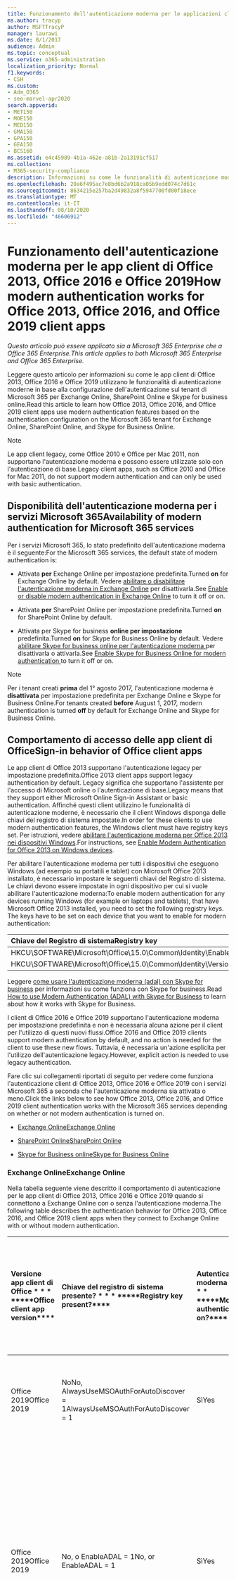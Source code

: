 ```yaml
---
title: Funzionamento dell'autenticazione moderna per le applicazioni client di Office 2013 e Office 2016
ms.author: tracyp
author: MSFTTracyP
manager: laurawi
ms.date: 8/1/2017
audience: Admin
ms.topic: conceptual
ms.service: o365-administration
localization_priority: Normal
f1.keywords:
- CSH
ms.custom:
- Adm_O365
- seo-marvel-apr2020
search.appverid:
- MET150
- MOE150
- MED150
- GMA150
- GPA150
- GEA150
- BCS160
ms.assetid: e4c45989-4b1a-462e-a81b-2a13191cf517
ms.collection:
- M365-security-compliance
description: Informazioni su come le funzionalità di autenticazione moderna di Microsoft 365 funzionano in modo diverso per le app client di Office 2013 e 2016.
ms.openlocfilehash: 20a6f495ac7e8bd6b2a918ca05b9edd074c7d61c
ms.sourcegitcommit: 8634215e257ba2d49832a8f5947700fd00f18ece
ms.translationtype: MT
ms.contentlocale: it-IT
ms.lasthandoff: 08/10/2020
ms.locfileid: "46606912"
---
```

# <a name="how-modern-authentication-works-for-office-2013-office-2016-and-office-2019-client-apps"></a><span data-ttu-id="32eca-103">Funzionamento dell'autenticazione moderna per le app client di Office 2013, Office 2016 e Office 2019</span><span class="sxs-lookup"><span data-stu-id="32eca-103">How modern authentication works for Office 2013, Office 2016, and Office 2019 client apps</span></span>

<span data-ttu-id="32eca-104">*Questo articolo può essere applicato sia a Microsoft 365 Enterprise che a Office 365 Enterprise.*</span><span class="sxs-lookup"><span data-stu-id="32eca-104">*This article applies to both Microsoft 365 Enterprise and Office 365 Enterprise.*</span></span>

<span data-ttu-id="32eca-105">Leggere questo articolo per informazioni su come le app client di Office 2013, Office 2016 e Office 2019 utilizzano le funzionalità di autenticazione moderne in base alla configurazione dell'autenticazione sul tenant di Microsoft 365 per Exchange Online, SharePoint Online e Skype for business online.</span><span class="sxs-lookup"><span data-stu-id="32eca-105">Read this article to learn how Office 2013, Office 2016, and Office 2019 client apps use modern authentication features based on the authentication configuration on the Microsoft 365 tenant for Exchange Online, SharePoint Online, and Skype for Business Online.</span></span>

> [!NOTE]
> <span data-ttu-id="32eca-106">Le app client legacy, come Office 2010 e Office per Mac 2011, non supportano l'autenticazione moderna e possono essere utilizzate solo con l'autenticazione di base.</span><span class="sxs-lookup"><span data-stu-id="32eca-106">Legacy client apps, such as Office 2010 and Office for Mac 2011, do not support modern authentication and can only be used with basic authentication.</span></span>

## <a name="availability-of-modern-authentication-for-microsoft-365-services"></a><span data-ttu-id="32eca-107">Disponibilità dell'autenticazione moderna per i servizi Microsoft 365</span><span class="sxs-lookup"><span data-stu-id="32eca-107">Availability of modern authentication for Microsoft 365 services</span></span>

<span data-ttu-id="32eca-108">Per i servizi Microsoft 365, lo stato predefinito dell'autenticazione moderna è il seguente:</span><span class="sxs-lookup"><span data-stu-id="32eca-108">For the Microsoft 365 services, the default state of modern authentication is:</span></span>
  
- <span data-ttu-id="32eca-109">Attivata **per** Exchange Online per impostazione predefinita.</span><span class="sxs-lookup"><span data-stu-id="32eca-109">Turned **on** for Exchange Online by default.</span></span> <span data-ttu-id="32eca-110">Vedere [abilitare o disabilitare l'autenticazione moderna in Exchange Online](https://support.office.com/article/58018196-f918-49cd-8238-56f57f38d662) per disattivarla.</span><span class="sxs-lookup"><span data-stu-id="32eca-110">See [Enable or disable modern authentication in Exchange Online](https://support.office.com/article/58018196-f918-49cd-8238-56f57f38d662) to turn it off or on.</span></span> 
    
- <span data-ttu-id="32eca-111">Attivata **per** SharePoint Online per impostazione predefinita.</span><span class="sxs-lookup"><span data-stu-id="32eca-111">Turned **on** for SharePoint Online by default.</span></span> 
    
- <span data-ttu-id="32eca-112">Attivata per Skype for business **online per impostazione** predefinita.</span><span class="sxs-lookup"><span data-stu-id="32eca-112">Turned **on** for Skype for Business Online by default.</span></span> <span data-ttu-id="32eca-113">Vedere [abilitare Skype for business online per l'autenticazione moderna ](https://social.technet.microsoft.com/wiki/contents/articles/34339.skype-for-business-online-enable-your-tenant-for-modern-authentication.aspx)per disattivarla o attivarla.</span><span class="sxs-lookup"><span data-stu-id="32eca-113">See [Enable Skype for Business Online for modern authentication ](https://social.technet.microsoft.com/wiki/contents/articles/34339.skype-for-business-online-enable-your-tenant-for-modern-authentication.aspx)to turn it off or on.</span></span>

> [!NOTE]
> <span data-ttu-id="32eca-114">Per i tenant creati **prima** del 1° agosto 2017, l'autenticazione moderna è **disattivata** per impostazione predefinita per Exchange Online e Skype for Business Online.</span><span class="sxs-lookup"><span data-stu-id="32eca-114">For tenants created **before** August 1, 2017, modern authentication is turned **off** by default for Exchange Online and Skype for Business Online.</span></span>
    
## <a name="sign-in-behavior-of-office-client-apps"></a><span data-ttu-id="32eca-115">Comportamento di accesso delle app client di Office</span><span class="sxs-lookup"><span data-stu-id="32eca-115">Sign-in behavior of Office client apps</span></span>

<span data-ttu-id="32eca-116">Le app client di Office 2013 supportano l'autenticazione legacy per impostazione predefinita.</span><span class="sxs-lookup"><span data-stu-id="32eca-116">Office 2013 client apps support legacy authentication by default.</span></span> <span data-ttu-id="32eca-117">Legacy significa che supportano l'assistente per l'accesso di Microsoft online o l'autenticazione di base.</span><span class="sxs-lookup"><span data-stu-id="32eca-117">Legacy means that they support either Microsoft Online Sign-in Assistant or basic authentication.</span></span> <span data-ttu-id="32eca-118">Affinché questi client utilizzino le funzionalità di autenticazione moderne, è necessario che il client Windows disponga delle chiavi del registro di sistema impostate.</span><span class="sxs-lookup"><span data-stu-id="32eca-118">In order for these clients to use modern authentication features, the Windows client must have registry keys set.</span></span> <span data-ttu-id="32eca-119">Per istruzioni, vedere [abilitare l'autenticazione moderna per Office 2013 nei dispositivi Windows](https://support.office.com/article/7dc1c01a-090f-4971-9677-f1b192d6c910).</span><span class="sxs-lookup"><span data-stu-id="32eca-119">For instructions, see [Enable Modern Authentication for Office 2013 on Windows devices](https://support.office.com/article/7dc1c01a-090f-4971-9677-f1b192d6c910).</span></span>

<span data-ttu-id="32eca-p104">Per abilitare l'autenticazione moderna per tutti i dispositivi che eseguono Windows (ad esempio su portatili e tablet) con Microsoft Office 2013 installato, è necessario impostare le seguenti chiavi del Registro di sistema. Le chiavi devono essere impostate in ogni dispositivo per cui si vuole abilitare l'autenticazione moderna:</span><span class="sxs-lookup"><span data-stu-id="32eca-p104">To enable modern authentication for any devices running Windows (for example on laptops and tablets), that have Microsoft Office 2013 installed, you need to set the following registry keys. The keys have to be set on each device that you want to enable for modern authentication:</span></span>
  
|<span data-ttu-id="32eca-122">**Chiave del Registro di sistema**</span><span class="sxs-lookup"><span data-stu-id="32eca-122">**Registry key**</span></span>|<span data-ttu-id="32eca-123">**Tipo**</span><span class="sxs-lookup"><span data-stu-id="32eca-123">**Type**</span></span>|<span data-ttu-id="32eca-124">**Valore**</span><span class="sxs-lookup"><span data-stu-id="32eca-124">**Value**</span></span> |
|:-------|:------:|--------:|
|<span data-ttu-id="32eca-125">HKCU\SOFTWARE\Microsoft\Office\15.0\Common\Identity\EnableADAL</span><span class="sxs-lookup"><span data-stu-id="32eca-125">HKCU\SOFTWARE\Microsoft\Office\15.0\Common\Identity\EnableADAL</span></span>  |<span data-ttu-id="32eca-126">REG_DWORD</span><span class="sxs-lookup"><span data-stu-id="32eca-126">REG_DWORD</span></span>  |<span data-ttu-id="32eca-127">1</span><span class="sxs-lookup"><span data-stu-id="32eca-127">1</span></span>  |
|<span data-ttu-id="32eca-128">HKCU\SOFTWARE\Microsoft\Office\15.0\Common\Identity\Version</span><span class="sxs-lookup"><span data-stu-id="32eca-128">HKCU\SOFTWARE\Microsoft\Office\15.0\Common\Identity\Version</span></span> |<span data-ttu-id="32eca-129">REG_DWORD</span><span class="sxs-lookup"><span data-stu-id="32eca-129">REG_DWORD</span></span> |<span data-ttu-id="32eca-130">1</span><span class="sxs-lookup"><span data-stu-id="32eca-130">1</span></span> |
  
<span data-ttu-id="32eca-131">Leggere [come usare l'autenticazione moderna (adal) con Skype for business](https://go.microsoft.com/fwlink/p/?LinkId=785431) per informazioni su come funziona con Skype for business.</span><span class="sxs-lookup"><span data-stu-id="32eca-131">Read [How to use Modern Authentication (ADAL) with Skype for Business](https://go.microsoft.com/fwlink/p/?LinkId=785431) to learn about how it works with Skype for Business.</span></span> 
  
<span data-ttu-id="32eca-132">I client di Office 2016 e Office 2019 supportano l'autenticazione moderna per impostazione predefinita e non è necessaria alcuna azione per il client per l'utilizzo di questi nuovi flussi.</span><span class="sxs-lookup"><span data-stu-id="32eca-132">Office 2016 and Office 2019 clients support modern authentication by default, and no action is needed for the client to use these new flows.</span></span> <span data-ttu-id="32eca-133">Tuttavia, è necessaria un'azione esplicita per l'utilizzo dell'autenticazione legacy.</span><span class="sxs-lookup"><span data-stu-id="32eca-133">However, explicit action is needed to use legacy authentication.</span></span>
  
<span data-ttu-id="32eca-134">Fare clic sui collegamenti riportati di seguito per vedere come funziona l'autenticazione client di Office 2013, Office 2016 e Office 2019 con i servizi Microsoft 365 a seconda che l'autenticazione moderna sia attivata o meno.</span><span class="sxs-lookup"><span data-stu-id="32eca-134">Click the links below to see how Office 2013, Office 2016, and Office 2019 client authentication works with the Microsoft 365 services depending on whether or not modern authentication is turned on.</span></span>
  
- [<span data-ttu-id="32eca-135">Exchange Online</span><span class="sxs-lookup"><span data-stu-id="32eca-135">Exchange Online</span></span>](modern-auth-for-office-2013-and-2016.md#BK_EchangeOnline)
    
- [<span data-ttu-id="32eca-136">SharePoint Online</span><span class="sxs-lookup"><span data-stu-id="32eca-136">SharePoint Online</span></span>](modern-auth-for-office-2013-and-2016.md#BK_SharePointOnline)
    
- [<span data-ttu-id="32eca-137">Skype for Business online</span><span class="sxs-lookup"><span data-stu-id="32eca-137">Skype for Business Online</span></span>](modern-auth-for-office-2013-and-2016.md#BK_SFBO)
    
<span data-ttu-id="32eca-138"><a name="BK_EchangeOnline"> </a></span><span class="sxs-lookup"><span data-stu-id="32eca-138"><a name="BK_EchangeOnline"> </a></span></span>
### <a name="exchange-online"></a><span data-ttu-id="32eca-139">Exchange Online</span><span class="sxs-lookup"><span data-stu-id="32eca-139">Exchange Online</span></span>

<span data-ttu-id="32eca-140">Nella tabella seguente viene descritto il comportamento di autenticazione per le app client di Office 2013, Office 2016 e Office 2019 quando si connettono a Exchange Online con o senza l'autenticazione moderna.</span><span class="sxs-lookup"><span data-stu-id="32eca-140">The following table describes the authentication behavior for Office 2013, Office 2016, and Office 2019 client apps when they connect to Exchange Online with or without modern authentication.</span></span>
  
|<span data-ttu-id="32eca-141">Versione app client di Office \* \* \* \*</span><span class="sxs-lookup"><span data-stu-id="32eca-141">\*\*\*\*Office client app version\*\*\*\*</span></span>|<span data-ttu-id="32eca-142">Chiave del registro di sistema presente? \* \* \* \*</span><span class="sxs-lookup"><span data-stu-id="32eca-142">\*\*\*\*Registry key present?\*\*\*\*</span></span>|<span data-ttu-id="32eca-143">Autenticazione moderna in? \* \* \* \*</span><span class="sxs-lookup"><span data-stu-id="32eca-143">\*\*\*\*Modern authentication on?\*\*\*\*</span></span>|<span data-ttu-id="32eca-144">Comportamento di autenticazione con autenticazione moderna attivata per il tenant (impostazione predefinita) \* \* \* \*</span><span class="sxs-lookup"><span data-stu-id="32eca-144">\*\*\*\*Authentication behavior with modern authentication turned on for the tenant (default)\*\*\*\*</span></span>|<span data-ttu-id="32eca-145">Comportamento di autenticazione con l'autenticazione moderna disattivata per il tenant \* \* \* \*</span><span class="sxs-lookup"><span data-stu-id="32eca-145">\*\*\*\*Authentication behavior with modern authentication turned off for the tenant\*\*\*\*</span></span>|
|:-----|:-----|:-----|:-----|:-----|
|<span data-ttu-id="32eca-146">Office 2019</span><span class="sxs-lookup"><span data-stu-id="32eca-146">Office 2019</span></span>  <br/> |<span data-ttu-id="32eca-147">No</span><span class="sxs-lookup"><span data-stu-id="32eca-147">No,</span></span> <br> <span data-ttu-id="32eca-148">AlwaysUseMSOAuthForAutoDiscover = 1</span><span class="sxs-lookup"><span data-stu-id="32eca-148">AlwaysUseMSOAuthForAutoDiscover = 1</span></span> <br/> |<span data-ttu-id="32eca-149">Sì</span><span class="sxs-lookup"><span data-stu-id="32eca-149">Yes</span></span>  <br/> |<span data-ttu-id="32eca-150">Impone l'autenticazione moderna in Outlook 2013, 2016 o 2019.</span><span class="sxs-lookup"><span data-stu-id="32eca-150">Forces modern authentication on Outlook 2013, 2016, or 2019.</span></span> <br/> [<span data-ttu-id="32eca-151">Altre informazioni</span><span class="sxs-lookup"><span data-stu-id="32eca-151">More info</span></span>](https://support.microsoft.com/help/3126599/outlook-prompts-for-password-when-modern-authentication-is-enabled)|<span data-ttu-id="32eca-152">Impone l'autenticazione moderna all'interno del client Outlook.</span><span class="sxs-lookup"><span data-stu-id="32eca-152">Forces modern authentication within the Outlook client.</span></span><br/> |
|<span data-ttu-id="32eca-153">Office 2019</span><span class="sxs-lookup"><span data-stu-id="32eca-153">Office 2019</span></span>  <br/> |<span data-ttu-id="32eca-154">No, o EnableADAL = 1</span><span class="sxs-lookup"><span data-stu-id="32eca-154">No, or EnableADAL = 1</span></span>  <br/> |<span data-ttu-id="32eca-155">Sì</span><span class="sxs-lookup"><span data-stu-id="32eca-155">Yes</span></span>  <br/> |<span data-ttu-id="32eca-156">L'autenticazione moderna viene tentata per prima.</span><span class="sxs-lookup"><span data-stu-id="32eca-156">Modern authentication is attempted first.</span></span> <span data-ttu-id="32eca-157">Se il server rifiuta una connessione di autenticazione moderna, viene utilizzata l'autenticazione di base.</span><span class="sxs-lookup"><span data-stu-id="32eca-157">If the server refuses a modern authentication connection, then basic authentication is used.</span></span> <span data-ttu-id="32eca-158">Il server rifiuta l'autenticazione moderna quando il tenant non è abilitato.</span><span class="sxs-lookup"><span data-stu-id="32eca-158">Server refuses modern authentication when the tenant is not enabled.</span></span>  <br/> |<span data-ttu-id="32eca-159">L'autenticazione moderna viene tentata per prima.</span><span class="sxs-lookup"><span data-stu-id="32eca-159">Modern authentication is attempted first.</span></span> <span data-ttu-id="32eca-160">Se il server rifiuta una connessione di autenticazione moderna, viene utilizzata l'autenticazione di base.</span><span class="sxs-lookup"><span data-stu-id="32eca-160">If the server refuses a modern authentication connection, then basic authentication is used.</span></span> <span data-ttu-id="32eca-161">Il server rifiuta l'autenticazione moderna quando il tenant non è abilitato.</span><span class="sxs-lookup"><span data-stu-id="32eca-161">Server refuses modern authentication when the tenant is not enabled.</span></span>  <br/> |
|<span data-ttu-id="32eca-162">Office 2019</span><span class="sxs-lookup"><span data-stu-id="32eca-162">Office 2019</span></span>  <br/> |<span data-ttu-id="32eca-163">Sì, EnableADAL = 1</span><span class="sxs-lookup"><span data-stu-id="32eca-163">Yes, EnableADAL = 1</span></span>  <br/> |<span data-ttu-id="32eca-164">Sì</span><span class="sxs-lookup"><span data-stu-id="32eca-164">Yes</span></span>  <br/> |<span data-ttu-id="32eca-165">L'autenticazione moderna viene tentata per prima.</span><span class="sxs-lookup"><span data-stu-id="32eca-165">Modern authentication is attempted first.</span></span> <span data-ttu-id="32eca-166">Se il server rifiuta una connessione di autenticazione moderna, viene utilizzata l'autenticazione di base.</span><span class="sxs-lookup"><span data-stu-id="32eca-166">If the server refuses a modern authentication connection, then basic authentication is used.</span></span> <span data-ttu-id="32eca-167">Il server rifiuta l'autenticazione moderna quando il tenant non è abilitato.</span><span class="sxs-lookup"><span data-stu-id="32eca-167">Server refuses modern authentication when the tenant is not enabled.</span></span>  <br/> |<span data-ttu-id="32eca-168">L'autenticazione moderna viene tentata per prima.</span><span class="sxs-lookup"><span data-stu-id="32eca-168">Modern authentication is attempted first.</span></span> <span data-ttu-id="32eca-169">Se il server rifiuta una connessione di autenticazione moderna, viene utilizzata l'autenticazione di base.</span><span class="sxs-lookup"><span data-stu-id="32eca-169">If the server refuses a modern authentication connection, then basic authentication is used.</span></span> <span data-ttu-id="32eca-170">Il server rifiuta l'autenticazione moderna quando il tenant non è abilitato.</span><span class="sxs-lookup"><span data-stu-id="32eca-170">Server refuses modern authentication when the tenant is not enabled.</span></span>  <br/> |
|<span data-ttu-id="32eca-171">Office 2019</span><span class="sxs-lookup"><span data-stu-id="32eca-171">Office 2019</span></span>  <br/> |<span data-ttu-id="32eca-172">Sì, EnableADAL = 0</span><span class="sxs-lookup"><span data-stu-id="32eca-172">Yes, EnableADAL=0</span></span>  <br/> |<span data-ttu-id="32eca-173">No</span><span class="sxs-lookup"><span data-stu-id="32eca-173">No</span></span>  <br/> |<span data-ttu-id="32eca-174">Autenticazione di base</span><span class="sxs-lookup"><span data-stu-id="32eca-174">Basic authentication</span></span>  <br/> |<span data-ttu-id="32eca-175">Autenticazione di base</span><span class="sxs-lookup"><span data-stu-id="32eca-175">Basic authentication</span></span>  <br/> |
|<span data-ttu-id="32eca-176">Office 2016</span><span class="sxs-lookup"><span data-stu-id="32eca-176">Office 2016</span></span>  <br/> |<span data-ttu-id="32eca-177">No</span><span class="sxs-lookup"><span data-stu-id="32eca-177">No,</span></span> <br> <span data-ttu-id="32eca-178">AlwaysUseMSOAuthForAutoDiscover = 1</span><span class="sxs-lookup"><span data-stu-id="32eca-178">AlwaysUseMSOAuthForAutoDiscover = 1</span></span> <br/> |<span data-ttu-id="32eca-179">Sì</span><span class="sxs-lookup"><span data-stu-id="32eca-179">Yes</span></span>  <br/> |<span data-ttu-id="32eca-180">Impone l'autenticazione moderna su 2013, 2016 o 2019.</span><span class="sxs-lookup"><span data-stu-id="32eca-180">Forces modern authentication on 2013, 2016, or 2019.</span></span> <br/> [<span data-ttu-id="32eca-181">Altre informazioni</span><span class="sxs-lookup"><span data-stu-id="32eca-181">More info</span></span>](https://support.microsoft.com/help/3126599/outlook-prompts-for-password-when-modern-authentication-is-enabled)|<span data-ttu-id="32eca-182">Impone l'autenticazione moderna all'interno del client Outlook.</span><span class="sxs-lookup"><span data-stu-id="32eca-182">Forces modern authentication within the Outlook client.</span></span><br/> |
|<span data-ttu-id="32eca-183">Office 2016</span><span class="sxs-lookup"><span data-stu-id="32eca-183">Office 2016</span></span>  <br/> |<span data-ttu-id="32eca-184">No, o EnableADAL = 1</span><span class="sxs-lookup"><span data-stu-id="32eca-184">No, or EnableADAL = 1</span></span>  <br/> |<span data-ttu-id="32eca-185">Sì</span><span class="sxs-lookup"><span data-stu-id="32eca-185">Yes</span></span>  <br/> |<span data-ttu-id="32eca-186">L'autenticazione moderna viene tentata per prima.</span><span class="sxs-lookup"><span data-stu-id="32eca-186">Modern authentication is attempted first.</span></span> <span data-ttu-id="32eca-187">Se il server rifiuta una connessione di autenticazione moderna, viene utilizzata l'autenticazione di base.</span><span class="sxs-lookup"><span data-stu-id="32eca-187">If the server refuses a modern authentication connection, then basic authentication is used.</span></span> <span data-ttu-id="32eca-188">Il server rifiuta l'autenticazione moderna quando il tenant non è abilitato.</span><span class="sxs-lookup"><span data-stu-id="32eca-188">Server refuses modern authentication when the tenant is not enabled.</span></span>  <br/> |<span data-ttu-id="32eca-189">L'autenticazione moderna viene tentata per prima.</span><span class="sxs-lookup"><span data-stu-id="32eca-189">Modern authentication is attempted first.</span></span> <span data-ttu-id="32eca-190">Se il server rifiuta una connessione di autenticazione moderna, viene utilizzata l'autenticazione di base.</span><span class="sxs-lookup"><span data-stu-id="32eca-190">If the server refuses a modern authentication connection, then basic authentication is used.</span></span> <span data-ttu-id="32eca-191">Il server rifiuta l'autenticazione moderna quando il tenant non è abilitato.</span><span class="sxs-lookup"><span data-stu-id="32eca-191">Server refuses modern authentication when the tenant is not enabled.</span></span>  <br/> |
|<span data-ttu-id="32eca-192">Office 2016</span><span class="sxs-lookup"><span data-stu-id="32eca-192">Office 2016</span></span>  <br/> |<span data-ttu-id="32eca-193">Sì, EnableADAL = 1</span><span class="sxs-lookup"><span data-stu-id="32eca-193">Yes, EnableADAL = 1</span></span>  <br/> |<span data-ttu-id="32eca-194">Sì</span><span class="sxs-lookup"><span data-stu-id="32eca-194">Yes</span></span>  <br/> |<span data-ttu-id="32eca-195">L'autenticazione moderna viene tentata per prima.</span><span class="sxs-lookup"><span data-stu-id="32eca-195">Modern authentication is attempted first.</span></span> <span data-ttu-id="32eca-196">Se il server rifiuta una connessione di autenticazione moderna, viene utilizzata l'autenticazione di base.</span><span class="sxs-lookup"><span data-stu-id="32eca-196">If the server refuses a modern authentication connection, then basic authentication is used.</span></span> <span data-ttu-id="32eca-197">Il server rifiuta l'autenticazione moderna quando il tenant non è abilitato.</span><span class="sxs-lookup"><span data-stu-id="32eca-197">Server refuses modern authentication when the tenant is not enabled.</span></span>  <br/> |<span data-ttu-id="32eca-198">L'autenticazione moderna viene tentata per prima.</span><span class="sxs-lookup"><span data-stu-id="32eca-198">Modern authentication is attempted first.</span></span> <span data-ttu-id="32eca-199">Se il server rifiuta una connessione di autenticazione moderna, viene utilizzata l'autenticazione di base.</span><span class="sxs-lookup"><span data-stu-id="32eca-199">If the server refuses a modern authentication connection, then basic authentication is used.</span></span> <span data-ttu-id="32eca-200">Il server rifiuta l'autenticazione moderna quando il tenant non è abilitato.</span><span class="sxs-lookup"><span data-stu-id="32eca-200">Server refuses modern authentication when the tenant is not enabled.</span></span>  <br/> |
|<span data-ttu-id="32eca-201">Office 2016</span><span class="sxs-lookup"><span data-stu-id="32eca-201">Office 2016</span></span>  <br/> |<span data-ttu-id="32eca-202">Sì, EnableADAL = 0</span><span class="sxs-lookup"><span data-stu-id="32eca-202">Yes, EnableADAL=0</span></span>  <br/> |<span data-ttu-id="32eca-203">No</span><span class="sxs-lookup"><span data-stu-id="32eca-203">No</span></span>  <br/> |<span data-ttu-id="32eca-204">Autenticazione di base</span><span class="sxs-lookup"><span data-stu-id="32eca-204">Basic authentication</span></span>  <br/> |<span data-ttu-id="32eca-205">Autenticazione di base</span><span class="sxs-lookup"><span data-stu-id="32eca-205">Basic authentication</span></span>  <br/> |
|<span data-ttu-id="32eca-206">Office 2013</span><span class="sxs-lookup"><span data-stu-id="32eca-206">Office 2013</span></span>  <br/> |<span data-ttu-id="32eca-207">No</span><span class="sxs-lookup"><span data-stu-id="32eca-207">No</span></span>  <br/> |<span data-ttu-id="32eca-208">No</span><span class="sxs-lookup"><span data-stu-id="32eca-208">No</span></span>  <br/> |<span data-ttu-id="32eca-209">Autenticazione di base</span><span class="sxs-lookup"><span data-stu-id="32eca-209">Basic authentication</span></span>  <br/> |<span data-ttu-id="32eca-210">Autenticazione di base</span><span class="sxs-lookup"><span data-stu-id="32eca-210">Basic authentication</span></span>  <br/> |
|<span data-ttu-id="32eca-211">Office 2013</span><span class="sxs-lookup"><span data-stu-id="32eca-211">Office 2013</span></span>  <br/> |<span data-ttu-id="32eca-212">Sì, EnableADAL = 1</span><span class="sxs-lookup"><span data-stu-id="32eca-212">Yes, EnableADAL = 1</span></span>  <br/> |<span data-ttu-id="32eca-213">Sì</span><span class="sxs-lookup"><span data-stu-id="32eca-213">Yes</span></span>  <br/> |<span data-ttu-id="32eca-214">L'autenticazione moderna viene tentata per prima.</span><span class="sxs-lookup"><span data-stu-id="32eca-214">Modern authentication is attempted first.</span></span> <span data-ttu-id="32eca-215">Se il server rifiuta una connessione di autenticazione moderna, viene utilizzata l'autenticazione di base.</span><span class="sxs-lookup"><span data-stu-id="32eca-215">If the server refuses a modern authentication connection, then basic authentication is used.</span></span> <span data-ttu-id="32eca-216">Il server rifiuta l'autenticazione moderna quando il tenant non è abilitato.</span><span class="sxs-lookup"><span data-stu-id="32eca-216">Server refuses modern authentication when the tenant is not enabled.</span></span>  <br/> |<span data-ttu-id="32eca-217">L'autenticazione moderna viene tentata per prima.</span><span class="sxs-lookup"><span data-stu-id="32eca-217">Modern authentication is attempted first.</span></span> <span data-ttu-id="32eca-218">Se il server rifiuta una connessione di autenticazione moderna, viene utilizzata l'autenticazione di base.</span><span class="sxs-lookup"><span data-stu-id="32eca-218">If the server refuses a modern authentication connection, then basic authentication is used.</span></span> <span data-ttu-id="32eca-219">Il server rifiuta l'autenticazione moderna quando il tenant non è abilitato.</span><span class="sxs-lookup"><span data-stu-id="32eca-219">Server refuses modern authentication when the tenant is not enabled.</span></span>  <br/> |
   
<span data-ttu-id="32eca-220"><a name="BK_SharePointOnline"> </a></span><span class="sxs-lookup"><span data-stu-id="32eca-220"><a name="BK_SharePointOnline"> </a></span></span>
### <a name="sharepoint-online"></a><span data-ttu-id="32eca-221">SharePoint Online</span><span class="sxs-lookup"><span data-stu-id="32eca-221">SharePoint Online</span></span>

<span data-ttu-id="32eca-222">Nella tabella seguente viene descritto il comportamento di autenticazione per le app client di Office 2013, Office 2016 e Office 2019 quando si connettono a SharePoint Online con o senza l'autenticazione moderna.</span><span class="sxs-lookup"><span data-stu-id="32eca-222">The following table describes the authentication behavior for Office 2013, Office 2016, and Office 2019 client apps when they connect to SharePoint Online with or without modern authentication.</span></span>
  
|<span data-ttu-id="32eca-223">Versione app client di Office \* \* \* \*</span><span class="sxs-lookup"><span data-stu-id="32eca-223">\*\*\*\*Office client app version\*\*\*\*</span></span>|<span data-ttu-id="32eca-224">Chiave del registro di sistema presente? \* \* \* \*</span><span class="sxs-lookup"><span data-stu-id="32eca-224">\*\*\*\*Registry key present?\*\*\*\*</span></span>|<span data-ttu-id="32eca-225">Autenticazione moderna in? \* \* \* \*</span><span class="sxs-lookup"><span data-stu-id="32eca-225">\*\*\*\*Modern authentication on?\*\*\*\*</span></span>|<span data-ttu-id="32eca-226">Comportamento di autenticazione con autenticazione moderna attivata per il tenant (impostazione predefinita) \* \* \* \*</span><span class="sxs-lookup"><span data-stu-id="32eca-226">\*\*\*\*Authentication behavior with modern authentication turned on for the tenant (default)\*\*\*\*</span></span>|<span data-ttu-id="32eca-227">Comportamento di autenticazione con l'autenticazione moderna disattivata per il tenant \* \* \* \*</span><span class="sxs-lookup"><span data-stu-id="32eca-227">\*\*\*\*Authentication behavior with modern authentication turned off for the tenant\*\*\*\*</span></span>|
|:-----|:-----|:-----|:-----|:-----|
|<span data-ttu-id="32eca-228">Office 2019</span><span class="sxs-lookup"><span data-stu-id="32eca-228">Office 2019</span></span>  <br/> |<span data-ttu-id="32eca-229">No, o EnableADAL = 1</span><span class="sxs-lookup"><span data-stu-id="32eca-229">No, or EnableADAL = 1</span></span>  <br/> |<span data-ttu-id="32eca-230">Sì</span><span class="sxs-lookup"><span data-stu-id="32eca-230">Yes</span></span>  <br/> |<span data-ttu-id="32eca-231">Solo autenticazione moderna.</span><span class="sxs-lookup"><span data-stu-id="32eca-231">Modern authentication only.</span></span>  <br/> |<span data-ttu-id="32eca-232">Errore di connessione.</span><span class="sxs-lookup"><span data-stu-id="32eca-232">Failure to connect.</span></span>  <br/> |
|<span data-ttu-id="32eca-233">Office 2019</span><span class="sxs-lookup"><span data-stu-id="32eca-233">Office 2019</span></span>  <br/> |<span data-ttu-id="32eca-234">Sì, EnableADAL = 1</span><span class="sxs-lookup"><span data-stu-id="32eca-234">Yes, EnableADAL = 1</span></span>  <br/> |<span data-ttu-id="32eca-235">Sì</span><span class="sxs-lookup"><span data-stu-id="32eca-235">Yes</span></span>  <br/> |<span data-ttu-id="32eca-236">Solo autenticazione moderna.</span><span class="sxs-lookup"><span data-stu-id="32eca-236">Modern authentication only.</span></span>  <br/> |<span data-ttu-id="32eca-237">Errore di connessione.</span><span class="sxs-lookup"><span data-stu-id="32eca-237">Failure to connect.</span></span>  <br/> |
|<span data-ttu-id="32eca-238">Office 2019</span><span class="sxs-lookup"><span data-stu-id="32eca-238">Office 2019</span></span>  <br/> |<span data-ttu-id="32eca-239">Sì, EnableADAL = 0</span><span class="sxs-lookup"><span data-stu-id="32eca-239">Yes, EnableADAL = 0</span></span>  <br/> |<span data-ttu-id="32eca-240">No</span><span class="sxs-lookup"><span data-stu-id="32eca-240">No</span></span>  <br/> |<span data-ttu-id="32eca-241">Solo assistente per l'accesso di Microsoft online.</span><span class="sxs-lookup"><span data-stu-id="32eca-241">Microsoft Online Sign-in Assistant only.</span></span>  <br/> |<span data-ttu-id="32eca-242">Solo assistente per l'accesso di Microsoft online.</span><span class="sxs-lookup"><span data-stu-id="32eca-242">Microsoft Online Sign-in Assistant only.</span></span>  <br/> |
|<span data-ttu-id="32eca-243">Office 2016</span><span class="sxs-lookup"><span data-stu-id="32eca-243">Office 2016</span></span>  <br/> |<span data-ttu-id="32eca-244">No, o EnableADAL = 1</span><span class="sxs-lookup"><span data-stu-id="32eca-244">No, or EnableADAL = 1</span></span>  <br/> |<span data-ttu-id="32eca-245">Sì</span><span class="sxs-lookup"><span data-stu-id="32eca-245">Yes</span></span>  <br/> |<span data-ttu-id="32eca-246">Solo autenticazione moderna.</span><span class="sxs-lookup"><span data-stu-id="32eca-246">Modern authentication only.</span></span>  <br/> |<span data-ttu-id="32eca-247">Errore di connessione.</span><span class="sxs-lookup"><span data-stu-id="32eca-247">Failure to connect.</span></span>  <br/> |
|<span data-ttu-id="32eca-248">Office 2016</span><span class="sxs-lookup"><span data-stu-id="32eca-248">Office 2016</span></span>  <br/> |<span data-ttu-id="32eca-249">Sì, EnableADAL = 1</span><span class="sxs-lookup"><span data-stu-id="32eca-249">Yes, EnableADAL = 1</span></span>  <br/> |<span data-ttu-id="32eca-250">Sì</span><span class="sxs-lookup"><span data-stu-id="32eca-250">Yes</span></span>  <br/> |<span data-ttu-id="32eca-251">Solo autenticazione moderna.</span><span class="sxs-lookup"><span data-stu-id="32eca-251">Modern authentication only.</span></span>  <br/> |<span data-ttu-id="32eca-252">Errore di connessione.</span><span class="sxs-lookup"><span data-stu-id="32eca-252">Failure to connect.</span></span>  <br/> |
|<span data-ttu-id="32eca-253">Office 2016</span><span class="sxs-lookup"><span data-stu-id="32eca-253">Office 2016</span></span>  <br/> |<span data-ttu-id="32eca-254">Sì, EnableADAL = 0</span><span class="sxs-lookup"><span data-stu-id="32eca-254">Yes, EnableADAL = 0</span></span>  <br/> |<span data-ttu-id="32eca-255">No</span><span class="sxs-lookup"><span data-stu-id="32eca-255">No</span></span>  <br/> |<span data-ttu-id="32eca-256">Solo assistente per l'accesso di Microsoft online.</span><span class="sxs-lookup"><span data-stu-id="32eca-256">Microsoft Online Sign-in Assistant only.</span></span>  <br/> |<span data-ttu-id="32eca-257">Solo assistente per l'accesso di Microsoft online.</span><span class="sxs-lookup"><span data-stu-id="32eca-257">Microsoft Online Sign-in Assistant only.</span></span>  <br/> |
|<span data-ttu-id="32eca-258">Office 2013</span><span class="sxs-lookup"><span data-stu-id="32eca-258">Office 2013</span></span>  <br/> |<span data-ttu-id="32eca-259">No</span><span class="sxs-lookup"><span data-stu-id="32eca-259">No</span></span>  <br/> |<span data-ttu-id="32eca-260">No</span><span class="sxs-lookup"><span data-stu-id="32eca-260">No</span></span>  <br/> |<span data-ttu-id="32eca-261">Solo assistente per l'accesso di Microsoft online.</span><span class="sxs-lookup"><span data-stu-id="32eca-261">Microsoft Online Sign-in Assistant only.</span></span>  <br/> |<span data-ttu-id="32eca-262">Solo assistente per l'accesso di Microsoft online.</span><span class="sxs-lookup"><span data-stu-id="32eca-262">Microsoft Online Sign-in Assistant only.</span></span>  <br/> |
|<span data-ttu-id="32eca-263">Office 2013</span><span class="sxs-lookup"><span data-stu-id="32eca-263">Office 2013</span></span>  <br/> |<span data-ttu-id="32eca-264">Sì, EnableADAL = 1</span><span class="sxs-lookup"><span data-stu-id="32eca-264">Yes, EnableADAL = 1</span></span>  <br/> |<span data-ttu-id="32eca-265">Sì</span><span class="sxs-lookup"><span data-stu-id="32eca-265">Yes</span></span>  <br/> |<span data-ttu-id="32eca-266">Solo autenticazione moderna.</span><span class="sxs-lookup"><span data-stu-id="32eca-266">Modern authentication only.</span></span>  <br/> |<span data-ttu-id="32eca-267">Errore di connessione.</span><span class="sxs-lookup"><span data-stu-id="32eca-267">Failure to connect.</span></span>  <br/> |
   
### <a name="skype-for-business-online"></a><span data-ttu-id="32eca-268">Skype for Business Online</span><span class="sxs-lookup"><span data-stu-id="32eca-268">Skype for Business Online</span></span>
<span data-ttu-id="32eca-269"><a name="BK_SFBO"> </a></span><span class="sxs-lookup"><span data-stu-id="32eca-269"><a name="BK_SFBO"> </a></span></span>

<span data-ttu-id="32eca-270">Nella tabella seguente viene descritto il comportamento di autenticazione per le app client di Office 2013, Office 2016 e Office 2019 quando si connettono a Skype for business online con o senza l'autenticazione moderna.</span><span class="sxs-lookup"><span data-stu-id="32eca-270">The following table describes the authentication behavior for Office 2013, Office 2016, and Office 2019 client apps when they connect to Skype for Business Online with or without modern authentication.</span></span>
  
|<span data-ttu-id="32eca-271">Versione app client di Office \* \* \* \*</span><span class="sxs-lookup"><span data-stu-id="32eca-271">\*\*\*\*Office client app version\*\*\*\*</span></span>|<span data-ttu-id="32eca-272">Chiave del registro di sistema presente? \* \* \* \*</span><span class="sxs-lookup"><span data-stu-id="32eca-272">\*\*\*\*Registry key present?\*\*\*\*</span></span>|<span data-ttu-id="32eca-273">Autenticazione moderna in? \* \* \* \*</span><span class="sxs-lookup"><span data-stu-id="32eca-273">\*\*\*\*Modern authentication on?\*\*\*\*</span></span>|<span data-ttu-id="32eca-274">Comportamento di autenticazione con autenticazione moderna attivata per il tenant \* \* \* \*</span><span class="sxs-lookup"><span data-stu-id="32eca-274">\*\*\*\*Authentication behavior with modern authentication turned on for the tenant\*\*\*\*</span></span>|<span data-ttu-id="32eca-275">Comportamento di autenticazione con l'autenticazione moderna disattivata per il tenant (impostazione predefinita) \* \* \* \*</span><span class="sxs-lookup"><span data-stu-id="32eca-275">\*\*\*\*Authentication behavior with modern authentication turned off for the tenant (default)\*\*\*\*</span></span>|
|:-----|:-----|:-----|:-----|:-----|
|<span data-ttu-id="32eca-276">Office 2019</span><span class="sxs-lookup"><span data-stu-id="32eca-276">Office 2019</span></span>  <br/> |<span data-ttu-id="32eca-277">No, o EnableADAL = 1</span><span class="sxs-lookup"><span data-stu-id="32eca-277">No, or EnableADAL = 1</span></span>  <br/> |<span data-ttu-id="32eca-278">Sì</span><span class="sxs-lookup"><span data-stu-id="32eca-278">Yes</span></span>  <br/> |<span data-ttu-id="32eca-279">L'autenticazione moderna viene tentata per prima.</span><span class="sxs-lookup"><span data-stu-id="32eca-279">Modern authentication is attempted first.</span></span> <span data-ttu-id="32eca-280">Se il server rifiuta una connessione di autenticazione moderna, viene utilizzato l'assistente per l'accesso di Microsoft online.</span><span class="sxs-lookup"><span data-stu-id="32eca-280">If the server refuses a modern authentication connection, then Microsoft Online Sign-in Assistant is used.</span></span> <span data-ttu-id="32eca-281">Server rifiuta l'autenticazione moderna quando i tenant di Skype for business online non sono abilitati.</span><span class="sxs-lookup"><span data-stu-id="32eca-281">Server refuses modern authentication when Skype for Business Online tenants are not enabled.</span></span>  <br/> |<span data-ttu-id="32eca-282">L'autenticazione moderna viene tentata per prima.</span><span class="sxs-lookup"><span data-stu-id="32eca-282">Modern authentication is attempted first.</span></span> <span data-ttu-id="32eca-283">Se il server rifiuta una connessione di autenticazione moderna, viene utilizzato l'assistente per l'accesso di Microsoft online.</span><span class="sxs-lookup"><span data-stu-id="32eca-283">If the server refuses a modern authentication connection, then Microsoft Online Sign-in Assistant is used.</span></span> <span data-ttu-id="32eca-284">Server rifiuta l'autenticazione moderna quando i tenant di Skype for business online non sono abilitati.</span><span class="sxs-lookup"><span data-stu-id="32eca-284">Server refuses modern authentication when Skype for Business Online tenants are not enabled.</span></span>  <br/> |
|<span data-ttu-id="32eca-285">Office 2019</span><span class="sxs-lookup"><span data-stu-id="32eca-285">Office 2019</span></span>  <br/> |<span data-ttu-id="32eca-286">Sì, EnableADAL = 1</span><span class="sxs-lookup"><span data-stu-id="32eca-286">Yes, EnableADAL = 1</span></span>  <br/> |<span data-ttu-id="32eca-287">Sì</span><span class="sxs-lookup"><span data-stu-id="32eca-287">Yes</span></span>  <br/> |<span data-ttu-id="32eca-288">L'autenticazione moderna viene tentata per prima.</span><span class="sxs-lookup"><span data-stu-id="32eca-288">Modern authentication is attempted first.</span></span> <span data-ttu-id="32eca-289">Se il server rifiuta una connessione di autenticazione moderna, viene utilizzato l'assistente per l'accesso di Microsoft online.</span><span class="sxs-lookup"><span data-stu-id="32eca-289">If the server refuses a modern authentication connection, then Microsoft Online Sign-in Assistant is used.</span></span> <span data-ttu-id="32eca-290">Server rifiuta l'autenticazione moderna quando i tenant di Skype for business online non sono abilitati.</span><span class="sxs-lookup"><span data-stu-id="32eca-290">Server refuses modern authentication when Skype for Business Online tenants are not enabled.</span></span>  <br/> |<span data-ttu-id="32eca-291">L'autenticazione moderna viene tentata per prima.</span><span class="sxs-lookup"><span data-stu-id="32eca-291">Modern authentication is attempted first.</span></span> <span data-ttu-id="32eca-292">Se il server rifiuta una connessione di autenticazione moderna, viene utilizzato l'assistente per l'accesso di Microsoft online.</span><span class="sxs-lookup"><span data-stu-id="32eca-292">If the server refuses a modern authentication connection, then Microsoft Online Sign-in Assistant is used.</span></span> <span data-ttu-id="32eca-293">Server rifiuta l'autenticazione moderna quando i tenant di Skype for business online non sono abilitati.</span><span class="sxs-lookup"><span data-stu-id="32eca-293">Server refuses modern authentication when Skype for Business Online tenants are not enabled.</span></span>  <br/> |
|<span data-ttu-id="32eca-294">Office 2019</span><span class="sxs-lookup"><span data-stu-id="32eca-294">Office 2019</span></span>  <br/> |<span data-ttu-id="32eca-295">Sì, EnableADAL = 0</span><span class="sxs-lookup"><span data-stu-id="32eca-295">Yes, EnableADAL = 0</span></span>  <br/> |<span data-ttu-id="32eca-296">No</span><span class="sxs-lookup"><span data-stu-id="32eca-296">No</span></span>  <br/> |<span data-ttu-id="32eca-297">Solo assistente per l'accesso di Microsoft online.</span><span class="sxs-lookup"><span data-stu-id="32eca-297">Microsoft Online Sign-in Assistant only.</span></span>  <br/> |<span data-ttu-id="32eca-298">Solo assistente per l'accesso di Microsoft online.</span><span class="sxs-lookup"><span data-stu-id="32eca-298">Microsoft Online Sign-in Assistant only.</span></span>  <br/> |
|<span data-ttu-id="32eca-299">Office 2016</span><span class="sxs-lookup"><span data-stu-id="32eca-299">Office 2016</span></span>  <br/> |<span data-ttu-id="32eca-300">No, o EnableADAL = 1</span><span class="sxs-lookup"><span data-stu-id="32eca-300">No, or EnableADAL = 1</span></span>  <br/> |<span data-ttu-id="32eca-301">Sì</span><span class="sxs-lookup"><span data-stu-id="32eca-301">Yes</span></span>  <br/> |<span data-ttu-id="32eca-302">L'autenticazione moderna viene tentata per prima.</span><span class="sxs-lookup"><span data-stu-id="32eca-302">Modern authentication is attempted first.</span></span> <span data-ttu-id="32eca-303">Se il server rifiuta una connessione di autenticazione moderna, viene utilizzato l'assistente per l'accesso di Microsoft online.</span><span class="sxs-lookup"><span data-stu-id="32eca-303">If the server refuses a modern authentication connection, then Microsoft Online Sign-in Assistant is used.</span></span> <span data-ttu-id="32eca-304">Server rifiuta l'autenticazione moderna quando i tenant di Skype for business online non sono abilitati.</span><span class="sxs-lookup"><span data-stu-id="32eca-304">Server refuses modern authentication when Skype for Business Online tenants are not enabled.</span></span>  <br/> |<span data-ttu-id="32eca-305">L'autenticazione moderna viene tentata per prima.</span><span class="sxs-lookup"><span data-stu-id="32eca-305">Modern authentication is attempted first.</span></span> <span data-ttu-id="32eca-306">Se il server rifiuta una connessione di autenticazione moderna, viene utilizzato l'assistente per l'accesso di Microsoft online.</span><span class="sxs-lookup"><span data-stu-id="32eca-306">If the server refuses a modern authentication connection, then Microsoft Online Sign-in Assistant is used.</span></span> <span data-ttu-id="32eca-307">Server rifiuta l'autenticazione moderna quando i tenant di Skype for business online non sono abilitati.</span><span class="sxs-lookup"><span data-stu-id="32eca-307">Server refuses modern authentication when Skype for Business Online tenants are not enabled.</span></span>  <br/> |
|<span data-ttu-id="32eca-308">Office 2016</span><span class="sxs-lookup"><span data-stu-id="32eca-308">Office 2016</span></span>  <br/> |<span data-ttu-id="32eca-309">Sì, EnableADAL = 1</span><span class="sxs-lookup"><span data-stu-id="32eca-309">Yes, EnableADAL = 1</span></span>  <br/> |<span data-ttu-id="32eca-310">Sì</span><span class="sxs-lookup"><span data-stu-id="32eca-310">Yes</span></span>  <br/> |<span data-ttu-id="32eca-311">L'autenticazione moderna viene tentata per prima.</span><span class="sxs-lookup"><span data-stu-id="32eca-311">Modern authentication is attempted first.</span></span> <span data-ttu-id="32eca-312">Se il server rifiuta una connessione di autenticazione moderna, viene utilizzato l'assistente per l'accesso di Microsoft online.</span><span class="sxs-lookup"><span data-stu-id="32eca-312">If the server refuses a modern authentication connection, then Microsoft Online Sign-in Assistant is used.</span></span> <span data-ttu-id="32eca-313">Server rifiuta l'autenticazione moderna quando i tenant di Skype for business online non sono abilitati.</span><span class="sxs-lookup"><span data-stu-id="32eca-313">Server refuses modern authentication when Skype for Business Online tenants are not enabled.</span></span>  <br/> |<span data-ttu-id="32eca-314">L'autenticazione moderna viene tentata per prima.</span><span class="sxs-lookup"><span data-stu-id="32eca-314">Modern authentication is attempted first.</span></span> <span data-ttu-id="32eca-315">Se il server rifiuta una connessione di autenticazione moderna, viene utilizzato l'assistente per l'accesso di Microsoft online.</span><span class="sxs-lookup"><span data-stu-id="32eca-315">If the server refuses a modern authentication connection, then Microsoft Online Sign-in Assistant is used.</span></span> <span data-ttu-id="32eca-316">Server rifiuta l'autenticazione moderna quando i tenant di Skype for business online non sono abilitati.</span><span class="sxs-lookup"><span data-stu-id="32eca-316">Server refuses modern authentication when Skype for Business Online tenants are not enabled.</span></span>  <br/> |
|<span data-ttu-id="32eca-317">Office 2016</span><span class="sxs-lookup"><span data-stu-id="32eca-317">Office 2016</span></span>  <br/> |<span data-ttu-id="32eca-318">Sì, EnableADAL = 0</span><span class="sxs-lookup"><span data-stu-id="32eca-318">Yes, EnableADAL = 0</span></span>  <br/> |<span data-ttu-id="32eca-319">No</span><span class="sxs-lookup"><span data-stu-id="32eca-319">No</span></span>  <br/> |<span data-ttu-id="32eca-320">Solo assistente per l'accesso di Microsoft online.</span><span class="sxs-lookup"><span data-stu-id="32eca-320">Microsoft Online Sign-in Assistant only.</span></span>  <br/> |<span data-ttu-id="32eca-321">Solo assistente per l'accesso di Microsoft online.</span><span class="sxs-lookup"><span data-stu-id="32eca-321">Microsoft Online Sign-in Assistant only.</span></span>  <br/> |
|<span data-ttu-id="32eca-322">Office 2013</span><span class="sxs-lookup"><span data-stu-id="32eca-322">Office 2013</span></span>  <br/> |<span data-ttu-id="32eca-323">No</span><span class="sxs-lookup"><span data-stu-id="32eca-323">No</span></span>  <br/> |<span data-ttu-id="32eca-324">No</span><span class="sxs-lookup"><span data-stu-id="32eca-324">No</span></span>  <br/> |<span data-ttu-id="32eca-325">Solo assistente per l'accesso di Microsoft online.</span><span class="sxs-lookup"><span data-stu-id="32eca-325">Microsoft Online Sign-in Assistant only.</span></span>  <br/> |<span data-ttu-id="32eca-326">Solo assistente per l'accesso di Microsoft online.</span><span class="sxs-lookup"><span data-stu-id="32eca-326">Microsoft Online Sign-in Assistant only.</span></span>  <br/> |
|<span data-ttu-id="32eca-327">Office 2013</span><span class="sxs-lookup"><span data-stu-id="32eca-327">Office 2013</span></span>  <br/> |<span data-ttu-id="32eca-328">Sì, EnableADAL = 1</span><span class="sxs-lookup"><span data-stu-id="32eca-328">Yes, EnableADAL = 1</span></span>  <br/> |<span data-ttu-id="32eca-329">Sì</span><span class="sxs-lookup"><span data-stu-id="32eca-329">Yes</span></span>  <br/> |<span data-ttu-id="32eca-330">L'autenticazione moderna viene tentata per prima.</span><span class="sxs-lookup"><span data-stu-id="32eca-330">Modern authentication is attempted first.</span></span> <span data-ttu-id="32eca-331">Se il server rifiuta una connessione di autenticazione moderna, viene utilizzato l'assistente per l'accesso di Microsoft online.</span><span class="sxs-lookup"><span data-stu-id="32eca-331">If the server refuses a modern authentication connection, then Microsoft Online Sign-in Assistant is used.</span></span> <span data-ttu-id="32eca-332">Server rifiuta l'autenticazione moderna quando i tenant di Skype for business online non sono abilitati.</span><span class="sxs-lookup"><span data-stu-id="32eca-332">Server refuses modern authentication when Skype for Business Online tenants are not enabled.</span></span>  <br/> |<span data-ttu-id="32eca-333">Solo assistente per l'accesso di Microsoft online.</span><span class="sxs-lookup"><span data-stu-id="32eca-333">Microsoft Online Sign-in Assistant only.</span></span>  <br/> |
   
## <a name="see-also"></a><span data-ttu-id="32eca-334">Vedere anche</span><span class="sxs-lookup"><span data-stu-id="32eca-334">See also</span></span>

[<span data-ttu-id="32eca-335">Abilitare l'autenticazione moderna per Office 2013 nei dispositivi Windows</span><span class="sxs-lookup"><span data-stu-id="32eca-335">Enable Modern Authentication for Office 2013 on Windows devices</span></span>](https://docs.microsoft.com/microsoft-365/admin/security-and-compliance/enable-modern-authentication)

[<span data-ttu-id="32eca-336">Autenticazione a più fattori per Microsoft 365</span><span class="sxs-lookup"><span data-stu-id="32eca-336">Multi-factor authentication for Microsoft 365</span></span>](https://docs.microsoft.com/microsoft-365/admin/security-and-compliance/multi-factor-authentication-microsoft-365)

[<span data-ttu-id="32eca-337">Accedere a Microsoft 365 con l'autenticazione a più fattori</span><span class="sxs-lookup"><span data-stu-id="32eca-337">Sign in to Microsoft 365 with multi-factor authentication</span></span>](https://support.microsoft.com/office/sign-in-to-microsoft-365-with-multi-factor-authentication-2b856342-170a-438e-9a4f-3c092394d3cb)

[<span data-ttu-id="32eca-338">Panoramica di Microsoft 365 Enterprise</span><span class="sxs-lookup"><span data-stu-id="32eca-338">Microsoft 365 Enterprise overview</span></span>](https://docs.microsoft.com/microsoft-365/enterprise/microsoft-365-overview)
